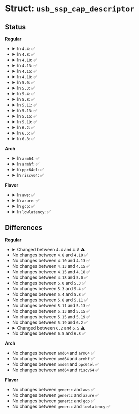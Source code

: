 # Struct: <code>usb_ssp_cap_descriptor</code>

## Status
<b>Regular</b>
<ul>
<li>
<details>
<summary>In <code>4.4</code>: ✅</summary>

```c
struct usb_ssp_cap_descriptor {
    __u8 bLength;
    __u8 bDescriptorType;
    __u8 bDevCapabilityType;
    __u8 bReserved;
    __le32 bmAttributes;
    __u16 wFunctionalitySupport;
    __le16 wReserved;
    __le32 bmSublinkSpeedAttr[1];
};
```
</details>
</li>
<li>
<details>
<summary>In <code>4.8</code>: ✅</summary>

```c
struct usb_ssp_cap_descriptor {
    __u8 bLength;
    __u8 bDescriptorType;
    __u8 bDevCapabilityType;
    __u8 bReserved;
    __le32 bmAttributes;
    __le16 wFunctionalitySupport;
    __le16 wReserved;
    __le32 bmSublinkSpeedAttr[1];
};
```
</details>
</li>
<li>
<details>
<summary>In <code>4.10</code>: ✅</summary>

```c
struct usb_ssp_cap_descriptor {
    __u8 bLength;
    __u8 bDescriptorType;
    __u8 bDevCapabilityType;
    __u8 bReserved;
    __le32 bmAttributes;
    __le16 wFunctionalitySupport;
    __le16 wReserved;
    __le32 bmSublinkSpeedAttr[1];
};
```
</details>
</li>
<li>
<details>
<summary>In <code>4.13</code>: ✅</summary>

```c
struct usb_ssp_cap_descriptor {
    __u8 bLength;
    __u8 bDescriptorType;
    __u8 bDevCapabilityType;
    __u8 bReserved;
    __le32 bmAttributes;
    __le16 wFunctionalitySupport;
    __le16 wReserved;
    __le32 bmSublinkSpeedAttr[1];
};
```
</details>
</li>
<li>
<details>
<summary>In <code>4.15</code>: ✅</summary>

```c
struct usb_ssp_cap_descriptor {
    __u8 bLength;
    __u8 bDescriptorType;
    __u8 bDevCapabilityType;
    __u8 bReserved;
    __le32 bmAttributes;
    __le16 wFunctionalitySupport;
    __le16 wReserved;
    __le32 bmSublinkSpeedAttr[1];
};
```
</details>
</li>
<li>
<details>
<summary>In <code>4.18</code>: ✅</summary>

```c
struct usb_ssp_cap_descriptor {
    __u8 bLength;
    __u8 bDescriptorType;
    __u8 bDevCapabilityType;
    __u8 bReserved;
    __le32 bmAttributes;
    __le16 wFunctionalitySupport;
    __le16 wReserved;
    __le32 bmSublinkSpeedAttr[1];
};
```
</details>
</li>
<li>
<details>
<summary>In <code>5.0</code>: ✅</summary>

```c
struct usb_ssp_cap_descriptor {
    __u8 bLength;
    __u8 bDescriptorType;
    __u8 bDevCapabilityType;
    __u8 bReserved;
    __le32 bmAttributes;
    __le16 wFunctionalitySupport;
    __le16 wReserved;
    __le32 bmSublinkSpeedAttr[1];
};
```
</details>
</li>
<li>
<details>
<summary>In <code>5.3</code>: ✅</summary>

```c
struct usb_ssp_cap_descriptor {
    __u8 bLength;
    __u8 bDescriptorType;
    __u8 bDevCapabilityType;
    __u8 bReserved;
    __le32 bmAttributes;
    __le16 wFunctionalitySupport;
    __le16 wReserved;
    __le32 bmSublinkSpeedAttr[1];
};
```
</details>
</li>
<li>
<details>
<summary>In <code>5.4</code>: ✅</summary>

```c
struct usb_ssp_cap_descriptor {
    __u8 bLength;
    __u8 bDescriptorType;
    __u8 bDevCapabilityType;
    __u8 bReserved;
    __le32 bmAttributes;
    __le16 wFunctionalitySupport;
    __le16 wReserved;
    __le32 bmSublinkSpeedAttr[1];
};
```
</details>
</li>
<li>
<details>
<summary>In <code>5.8</code>: ✅</summary>

```c
struct usb_ssp_cap_descriptor {
    __u8 bLength;
    __u8 bDescriptorType;
    __u8 bDevCapabilityType;
    __u8 bReserved;
    __le32 bmAttributes;
    __le16 wFunctionalitySupport;
    __le16 wReserved;
    __le32 bmSublinkSpeedAttr[1];
};
```
</details>
</li>
<li>
<details>
<summary>In <code>5.11</code>: ✅</summary>

```c
struct usb_ssp_cap_descriptor {
    __u8 bLength;
    __u8 bDescriptorType;
    __u8 bDevCapabilityType;
    __u8 bReserved;
    __le32 bmAttributes;
    __le16 wFunctionalitySupport;
    __le16 wReserved;
    __le32 bmSublinkSpeedAttr[1];
};
```
</details>
</li>
<li>
<details>
<summary>In <code>5.13</code>: ✅</summary>

```c
struct usb_ssp_cap_descriptor {
    __u8 bLength;
    __u8 bDescriptorType;
    __u8 bDevCapabilityType;
    __u8 bReserved;
    __le32 bmAttributes;
    __le16 wFunctionalitySupport;
    __le16 wReserved;
    __le32 bmSublinkSpeedAttr[1];
};
```
</details>
</li>
<li>
<details>
<summary>In <code>5.15</code>: ✅</summary>

```c
struct usb_ssp_cap_descriptor {
    __u8 bLength;
    __u8 bDescriptorType;
    __u8 bDevCapabilityType;
    __u8 bReserved;
    __le32 bmAttributes;
    __le16 wFunctionalitySupport;
    __le16 wReserved;
    __le32 bmSublinkSpeedAttr[1];
};
```
</details>
</li>
<li>
<details>
<summary>In <code>5.19</code>: ✅</summary>

```c
struct usb_ssp_cap_descriptor {
    __u8 bLength;
    __u8 bDescriptorType;
    __u8 bDevCapabilityType;
    __u8 bReserved;
    __le32 bmAttributes;
    __le16 wFunctionalitySupport;
    __le16 wReserved;
    __le32 bmSublinkSpeedAttr[1];
};
```
</details>
</li>
<li>
<details>
<summary>In <code>6.2</code>: ✅</summary>

```c
struct usb_ssp_cap_descriptor {
    __u8 bLength;
    __u8 bDescriptorType;
    __u8 bDevCapabilityType;
    __u8 bReserved;
    __le32 bmAttributes;
    __le16 wFunctionalitySupport;
    __le16 wReserved;
    __le32 bmSublinkSpeedAttr[1];
};
```
</details>
</li>
<li>
<details>
<summary>In <code>6.5</code>: ✅</summary>

```c
struct usb_ssp_cap_descriptor {
    __u8 bLength;
    __u8 bDescriptorType;
    __u8 bDevCapabilityType;
    __u8 bReserved;
    __le32 bmAttributes;
    __le16 wFunctionalitySupport;
    __le16 wReserved;
    __le32 legacy_padding;
    struct (anon) __empty_bmSublinkSpeedAttr;
    __le32 bmSublinkSpeedAttr[0];
};
```
</details>
</li>
<li>
<details>
<summary>In <code>6.8</code>: ✅</summary>

```c
struct usb_ssp_cap_descriptor {
    __u8 bLength;
    __u8 bDescriptorType;
    __u8 bDevCapabilityType;
    __u8 bReserved;
    __le32 bmAttributes;
    __le16 wFunctionalitySupport;
    __le16 wReserved;
    __le32 legacy_padding;
    struct (anon) __empty_bmSublinkSpeedAttr;
    __le32 bmSublinkSpeedAttr[0];
};
```
</details>
</li>
</ul>
<b>Arch</b>
<ul>
<li>
<details>
<summary>In <code>arm64</code>: ✅</summary>

```c
struct usb_ssp_cap_descriptor {
    __u8 bLength;
    __u8 bDescriptorType;
    __u8 bDevCapabilityType;
    __u8 bReserved;
    __le32 bmAttributes;
    __le16 wFunctionalitySupport;
    __le16 wReserved;
    __le32 bmSublinkSpeedAttr[1];
};
```
</details>
</li>
<li>
<details>
<summary>In <code>armhf</code>: ✅</summary>

```c
struct usb_ssp_cap_descriptor {
    __u8 bLength;
    __u8 bDescriptorType;
    __u8 bDevCapabilityType;
    __u8 bReserved;
    __le32 bmAttributes;
    __le16 wFunctionalitySupport;
    __le16 wReserved;
    __le32 bmSublinkSpeedAttr[1];
};
```
</details>
</li>
<li>
<details>
<summary>In <code>ppc64el</code>: ✅</summary>

```c
struct usb_ssp_cap_descriptor {
    __u8 bLength;
    __u8 bDescriptorType;
    __u8 bDevCapabilityType;
    __u8 bReserved;
    __le32 bmAttributes;
    __le16 wFunctionalitySupport;
    __le16 wReserved;
    __le32 bmSublinkSpeedAttr[1];
};
```
</details>
</li>
<li>
<details>
<summary>In <code>riscv64</code>: ✅</summary>

```c
struct usb_ssp_cap_descriptor {
    __u8 bLength;
    __u8 bDescriptorType;
    __u8 bDevCapabilityType;
    __u8 bReserved;
    __le32 bmAttributes;
    __le16 wFunctionalitySupport;
    __le16 wReserved;
    __le32 bmSublinkSpeedAttr[1];
};
```
</details>
</li>
</ul>
<b>Flavor</b>
<ul>
<li>
<details>
<summary>In <code>aws</code>: ✅</summary>

```c
struct usb_ssp_cap_descriptor {
    __u8 bLength;
    __u8 bDescriptorType;
    __u8 bDevCapabilityType;
    __u8 bReserved;
    __le32 bmAttributes;
    __le16 wFunctionalitySupport;
    __le16 wReserved;
    __le32 bmSublinkSpeedAttr[1];
};
```
</details>
</li>
<li>
<details>
<summary>In <code>azure</code>: ✅</summary>

```c
struct usb_ssp_cap_descriptor {
    __u8 bLength;
    __u8 bDescriptorType;
    __u8 bDevCapabilityType;
    __u8 bReserved;
    __le32 bmAttributes;
    __le16 wFunctionalitySupport;
    __le16 wReserved;
    __le32 bmSublinkSpeedAttr[1];
};
```
</details>
</li>
<li>
<details>
<summary>In <code>gcp</code>: ✅</summary>

```c
struct usb_ssp_cap_descriptor {
    __u8 bLength;
    __u8 bDescriptorType;
    __u8 bDevCapabilityType;
    __u8 bReserved;
    __le32 bmAttributes;
    __le16 wFunctionalitySupport;
    __le16 wReserved;
    __le32 bmSublinkSpeedAttr[1];
};
```
</details>
</li>
<li>
<details>
<summary>In <code>lowlatency</code>: ✅</summary>

```c
struct usb_ssp_cap_descriptor {
    __u8 bLength;
    __u8 bDescriptorType;
    __u8 bDevCapabilityType;
    __u8 bReserved;
    __le32 bmAttributes;
    __le16 wFunctionalitySupport;
    __le16 wReserved;
    __le32 bmSublinkSpeedAttr[1];
};
```
</details>
</li>
</ul>

## Differences
<b>Regular</b>
<ul>
<li>
<details>
<summary>Changed between <code>4.4</code> and <code>4.8</code> ⚠️</summary>
<ul>
<li>
<b>Field type changed. </b>
<code>__u16 wFunctionalitySupport</code> ➡️ <code>__le16 wFunctionalitySupport</code>
</li>
</ul>
</details>
</li>
<li>
No changes between <code>4.8</code> and <code>4.10</code> ✅
</li>
<li>
No changes between <code>4.10</code> and <code>4.13</code> ✅
</li>
<li>
No changes between <code>4.13</code> and <code>4.15</code> ✅
</li>
<li>
No changes between <code>4.15</code> and <code>4.18</code> ✅
</li>
<li>
No changes between <code>4.18</code> and <code>5.0</code> ✅
</li>
<li>
No changes between <code>5.0</code> and <code>5.3</code> ✅
</li>
<li>
No changes between <code>5.3</code> and <code>5.4</code> ✅
</li>
<li>
No changes between <code>5.4</code> and <code>5.8</code> ✅
</li>
<li>
No changes between <code>5.8</code> and <code>5.11</code> ✅
</li>
<li>
No changes between <code>5.11</code> and <code>5.13</code> ✅
</li>
<li>
No changes between <code>5.13</code> and <code>5.15</code> ✅
</li>
<li>
No changes between <code>5.15</code> and <code>5.19</code> ✅
</li>
<li>
No changes between <code>5.19</code> and <code>6.2</code> ✅
</li>
<li>
<details>
<summary>Changed between <code>6.2</code> and <code>6.5</code> ⚠️</summary>
<ul>
<li>
<b>Field added. </b>
<code>__le32 legacy_padding</code>
</li>
<li>
<b>Field added. </b>
<code>struct (anon) __empty_bmSublinkSpeedAttr</code>
</li>
<li>
<b>Field type changed. </b>
<code>__le32 bmSublinkSpeedAttr[1]</code> ➡️ <code>__le32 bmSublinkSpeedAttr[0]</code>
</li>
</ul>
</details>
</li>
<li>
No changes between <code>6.5</code> and <code>6.8</code> ✅
</li>
</ul>
<b>Arch</b>
<ul>
<li>
No changes between <code>amd64</code> and <code>arm64</code> ✅
</li>
<li>
No changes between <code>amd64</code> and <code>armhf</code> ✅
</li>
<li>
No changes between <code>amd64</code> and <code>ppc64el</code> ✅
</li>
<li>
No changes between <code>amd64</code> and <code>riscv64</code> ✅
</li>
</ul>
<b>Flavor</b>
<ul>
<li>
No changes between <code>generic</code> and <code>aws</code> ✅
</li>
<li>
No changes between <code>generic</code> and <code>azure</code> ✅
</li>
<li>
No changes between <code>generic</code> and <code>gcp</code> ✅
</li>
<li>
No changes between <code>generic</code> and <code>lowlatency</code> ✅
</li>
</ul>
